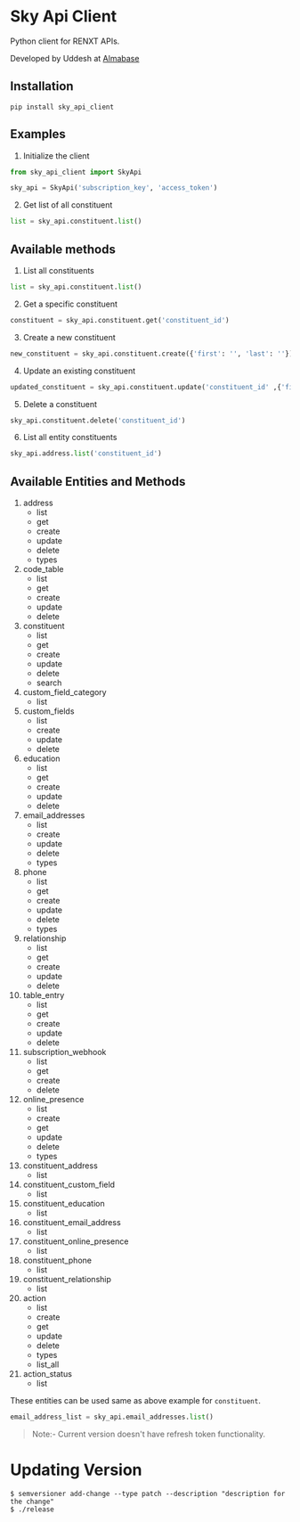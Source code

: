 # Sky Api Client

Python client for RENXT APIs.

Developed by Uddesh at [Almabase](https://almabase.com)

## Installation

```
pip install sky_api_client
```

## Examples

1. Initialize the client

```python
from sky_api_client import SkyApi

sky_api = SkyApi('subscription_key', 'access_token')
```

2. Get list of all constituent

```python
list = sky_api.constituent.list()
```

## Available methods

1. List all constituents

```python
list = sky_api.constituent.list()
```

2. Get a specific constituent

```python
constituent = sky_api.constituent.get('constituent_id')
```

3. Create a new constituent

```python
new_constituent = sky_api.constituent.create({'first': '', 'last': ''})
```

4. Update an existing constituent

```python
updated_constituent = sky_api.constituent.update('constituent_id' ,{'first': '', 'last': ''})
```

5. Delete a constituent

```python
sky_api.constituent.delete('constituent_id')
```

6. List all entity constituents

```python
sky_api.address.list('constituent_id')
```

## Available Entities and Methods

1. address
   - list
   - get
   - create
   - update
   - delete
   - types
2. code_table
   - list
   - get
   - create
   - update
   - delete
3. constituent
   - list
   - get
   - create
   - update
   - delete
   - search
4. custom_field_category
   - list
5. custom_fields
   - list
   - create
   - update
   - delete
6. education
   - list
   - get
   - create
   - update
   - delete
7. email_addresses
   - list
   - create
   - update
   - delete
   - types
8. phone
   - list
   - get
   - create
   - update
   - delete
   - types
9. relationship
   - list
   - get
   - create
   - update
   - delete
10. table_entry
    - list
    - get
    - create
    - update
    - delete
11. subscription_webhook
    - list
    - get
    - create
    - delete
12. online_presence
    - list
    - create
    - get
    - update
    - delete
    - types
13. constituent_address
    - list
14. constituent_custom_field
    - list
15. constituent_education
    - list
16. constituent_email_address
    - list
17. constituent_online_presence
    - list
18. constituent_phone
    - list
19. constituent_relationship
    - list
20. action
    - list
    - create
    - get
    - update
    - delete
    - types
    - list_all
21. action_status
    - list

These entities can be used same as above example for `constituent`.

```python
email_address_list = sky_api.email_addresses.list()
```

> Note:- Current version doesn't have refresh token functionality.

# Updating Version

```
$ semversioner add-change --type patch --description "description for the change"
$ ./release
```
